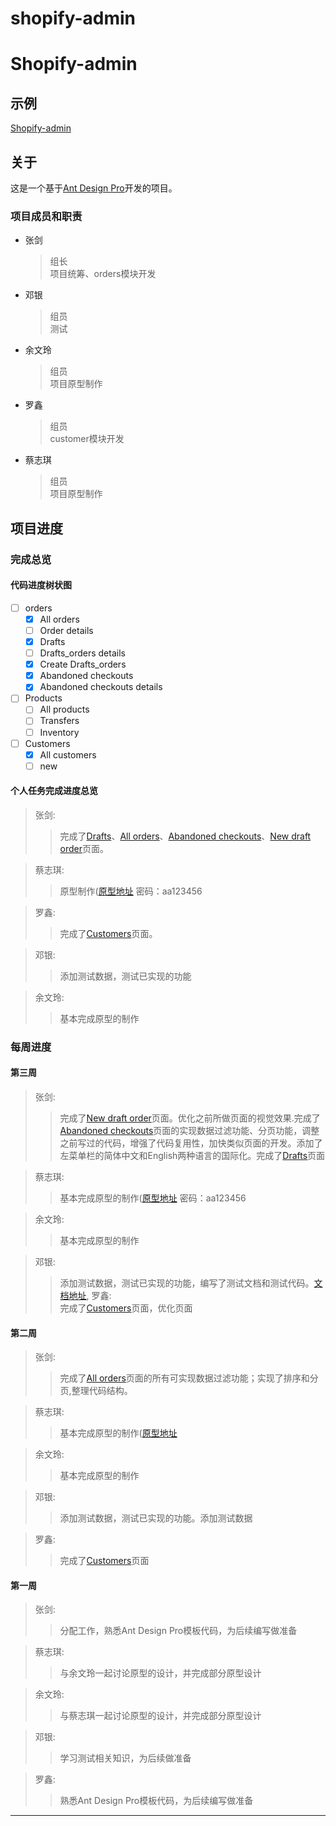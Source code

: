 # shopify-admin

# Shopify-admin

## 示例

   [Shopify-admin](https://dfhfgf.github.io/shopify-admin/)

## 关于

这是一个基于[Ant Design Pro](https://pro.ant.design)开发的项目。

### 项目成员和职责

* 张剑
    > 组长  
    > 项目统筹、orders模块开发
* 邓银
    >组员  
    >测试
* 余文玲
    >组员  
    >项目原型制作
* 罗鑫
    >组员  
    >customer模块开发
* 蔡志琪
    >组员  
    >项目原型制作

## 项目进度

### 完成总览

#### 代码进度树状图

 - [ ] orders
    - [x] All orders
    - [ ] Order details
    - [x] Drafts
    - [ ] Drafts_orders details
    - [x] Create Drafts_orders
    - [x] Abandoned checkouts
    - [x] Abandoned checkouts details
 - [ ] Products
    - [ ] All products
    - [ ] Transfers
    - [ ] Inventory
 - [ ] Customers
    - [x] All customers
    - [ ] new

#### 个人任务完成进度总览

> 张剑:  
>   > 完成了[Drafts](https://dfhfgf.github.io/shopify-admin/#/orders/draft_orders)、[All orders](https://dfhfgf.github.io/shopify-admin/#/orders/all-orders)、[Abandoned checkouts](https://dfhfgf.github.io/shopify-admin/#/orders/abandoned_checkouts)、[New draft order](https://dfhfgf.github.io/shopify-admin/#/orders/draft_orders/new)页面。  

>蔡志琪:  
>   >原型制作([原型地址](https://vvapsc.axshare.com)  密码：aa123456

>罗鑫:  
>   >完成了[Customers](https://dfhfgf.github.io/shopify-admin/#/customers)页面。  

>邓银:  
>   >添加测试数据，测试已实现的功能  

>余文玲:  
>   >基本完成原型的制作  

### 每周进度

#### 第三周

> 张剑:  
>   > 完成了[New draft order](https://dfhfgf.github.io/shopify-admin/#/orders/draft_orders/new)页面。优化之前所做页面的视觉效果.完成了[Abandoned checkouts](https://dfhfgf.github.io/shopify-admin/#/orders/abandoned_checkouts)页面的实现数据过滤功能、分页功能，调整之前写过的代码，增强了代码复用性，加快类似页面的开发。添加了左菜单栏的简体中文和English两种语言的国际化。完成了[Drafts](https://dfhfgf.github.io/shopify-admin/#/orders/draft_orders)页面

> 蔡志琪:  
>   > 基本完成原型的制作([原型地址](https://vvapsc.axshare.com)  密码：aa123456

> 余文玲:  
>   > 基本完成原型的制作   

> 邓银:  
>   >添加测试数据，测试已实现的功能，编写了测试文档和测试代码。[文档地址](https://github.com/85208520/shopify-admin/blob/zengde/test.md),
> 罗鑫:  
>   >完成了[Customers](https://dfhfgf.github.io/shopify-admin/#/customers)页面，优化页面  

#### 第二周

> 张剑:  
>   > 完成了[All orders](https://dfhfgf.github.io/shopify-admin/#/orders/all-orders)页面的所有可实现数据过滤功能；实现了排序和分页,整理代码结构。  

> 蔡志琪:  
>   > 基本完成原型的制作([原型地址](https://vvapsc.axshare.com)  

> 余文玲:  
>   >基本完成原型的制作

> 邓银:  
>   >添加测试数据，测试已实现的功能。添加测试数据

> 罗鑫:  
>   > 完成了[Customers](https://dfhfgf.github.io/shopify-admin/#/customers)页面  

#### 第一周

> 张剑:  
>   > 分配工作，熟悉Ant Design Pro模板代码，为后续编写做准备

> 蔡志琪:  
>   > 与余文玲一起讨论原型的设计，并完成部分原型设计 

>余文玲:  
>   > 与蔡志琪一起讨论原型的设计，并完成部分原型设计

>邓银:  
>   > 学习测试相关知识，为后续做准备  

>罗鑫:  
>   > 熟悉Ant Design Pro模板代码，为后续编写做准备  

***
